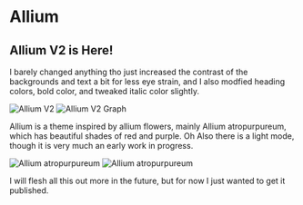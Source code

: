 # Allium
## Allium V2 is Here!
I barely changed anything tho just increased the contrast of the backgrounds and text a bit for less eye strain, and I also modfied heading colors, bold color, and tweaked italic color slightly.

![Allium V2](https://github.com/user-attachments/assets/efefbff2-7f2a-4c93-a2c9-9a4587ff3b36)
![Allium V2 Graph](https://github.com/user-attachments/assets/e08974c6-b1bb-43b1-a861-7e188bdbf79b)



Allium is a theme inspired by allium flowers, mainly Allium atropurpureum, which has beautiful shades of red and purple. Oh Also there is a light mode, though it is very much an early work in progress.

![Allium atropurpureum](https://cdn11.bigcommerce.com/s-1b9100svju/images/stencil/1280x1280/products/1002/479/DETA-19__59595.1652281691.jpg?c=1)
![Allium atropurpureum](https://images.immediate.co.uk/production/volatile/sites/10/2018/08/db45aa4b-25a2-471c-9047-41fa74432d70-26b8ae0.jpg?quality=90&webp=true&resize=900,600)



I will flesh all this out more in the future, but for now I just wanted to get it published.


